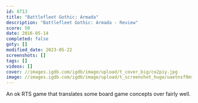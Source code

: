 ```yaml
---
id: 8713
title: "Battlefleet Gothic: Armada"
description: "Battlefleet Gothic: Armada - Review"
score: 50
date: 2016-05-14
completed: false
goty: []
modified_date: 2023-05-22
screenshots: []
tags: []
videos: []
cover: //images.igdb.com/igdb/image/upload/t_cover_big/co2piy.jpg
image: //images.igdb.com/igdb/image/upload/t_screenshot_huge/uaetnsf9msnkixuhy3f1.jpg
---
```

An ok RTS game that translates some board game concepts over fairly well.